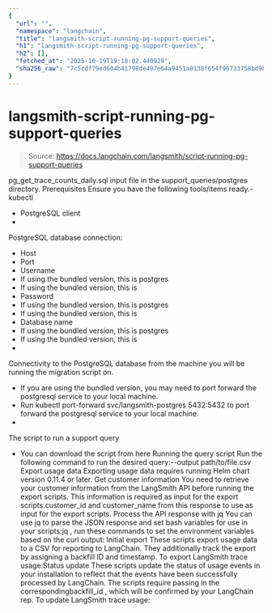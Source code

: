 ```yaml
---
{
  "url": "",
  "namespace": "langchain",
  "title": "langsmith-script-running-pg-support-queries",
  "h1": "langsmith-script-running-pg-support-queries",
  "h2": [],
  "fetched_at": "2025-10-19T19:18:02.440928",
  "sha256_raw": "7c5cdf79ed604b41798de497e64a9451a0138f654f96733758bd9bcc272d9a18"
}
---
```


# langsmith-script-running-pg-support-queries

> Source: https://docs.langchain.com/langsmith/script-running-pg-support-queries

pg_get_trace_counts_daily.sql
input file in the support_queries/postgres
directory.
Prerequisites
Ensure you have the following tools/items ready.- kubectl
- PostgreSQL client
-
PostgreSQL database connection:
- Host
- Port
- Username
- If using the bundled version, this is
postgres
- If using the bundled version, this is
- Password
- If using the bundled version, this is
postgres
- If using the bundled version, this is
- Database name
- If using the bundled version, this is
postgres
- If using the bundled version, this is
-
Connectivity to the PostgreSQL database from the machine you will be running the migration script on.
- If you are using the bundled version, you may need to port forward the postgresql service to your local machine.
- Run
kubectl port-forward svc/langsmith-postgres 5432:5432
to port forward the postgresql service to your local machine.
-
The script to run a support query
- You can download the script from here
Running the query script
Run the following command to run the desired query:--output path/to/file.csv
Export usage data
Exporting usage data requires running Helm chart version 0.11.4 or later.
Get customer information
You need to retrieve your customer information from the LangSmith API before running the export scripts. This information is required as input for the export scripts.customer_id
and customer_name
from this response to use as input for the export scripts.
Process the API response with jq
You can use jq to parse the JSON response and set bash variables for use in your scripts:jq
, run these commands to set the environment variables based on the curl output:
Initial export
These scripts export usage data to a CSV for reporting to LangChain. They additionally track the export by assigning a backfill ID and timestamp. To export LangSmith trace usage:Status update
These scripts update the status of usage events in your installation to reflect that the events have been successfully processed by LangChain. The scripts require passing in the correspondingbackfill_id
, which will be confirmed by your LangChain rep.
To update LangSmith trace usage: